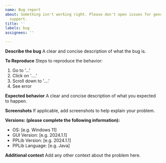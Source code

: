 ```yaml
---
name: Bug report
about: Something isn't working right. Please don't open issues for general robot code
  support.
title: ''
labels: bug
assignees: ''

---
```


**Describe the bug**
A clear and concise description of what the bug is.

**To Reproduce**
Steps to reproduce the behavior:
1. Go to '...'
2. Click on '....'
3. Scroll down to '....'
4. See error

**Expected behavior**
A clear and concise description of what you expected to happen.

**Screenshots**
If applicable, add screenshots to help explain your problem.

**Versions: (please complete the following information):**
 - OS: [e.g. Windows 11]
 - GUI Version: [e.g. 2024.1.1]
 - PPLib Version: [e.g. 2024.1.1]
 - PPLib Language: [e.g. Java]

**Additional context**
Add any other context about the problem here.
